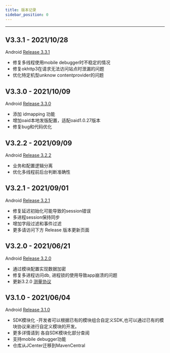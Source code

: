 ```yaml
---
title: 版本记录
sidebar_position: 0
---
```

-----
## V3.3.1 - 2021/10/28

Android [Release 3.3.1](https://github.com/growingio/growingio-sdk-android-autotracker/releases/tag/v3.3.1)

* 修复多线程使用mobile debugger时不稳定的情况
* 修复okhttp3在请求无法访问站点时泄漏的问题
* 优化特定机型unknow contentprovider的问题



## V3.3.0 - 2021/10/09

Android [Release 3.3.0](https://github.com/growingio/growingio-sdk-android-autotracker/releases/tag/v3.3.0) 

* 添加 idmapping 功能
* 增加oaid本地发版配置，适配oaid1.0.27版本
* 修复bug和代码优化



## V3.2.2 - 2021/09/09

Android [Release 3.2.2](https://github.com/growingio/growingio-sdk-android-autotracker/releases/tag/v3.2.2)

* 业务和配置逻辑分离
* 优化多线程前后台判断准确性



## V3.2.1 - 2021/09/01

Android [Release 3.2.1](https://github.com/growingio/growingio-sdk-android-autotracker/releases/tag/v3.2.1) 

* 修复延迟初始化可能导致的session错误
* 多进程session保持同步
* 增加字段过滤和事件过滤
* 更多请访问下方 Release 版本更新页面



## V3.2.0 - 2021/06/21  

Android [Release 3.2.0](https://github.com/growingio/growingio-sdk-android-autotracker/releases/tag/v3.2.0) 

* 通过模块配置实现数据加密
* 修复多进程访问db, 进程锁的使用导致app崩溃的问题
* 更新3.2.0 [测量协议](/docs/Measurement%20Protocol)



## V3.1.0 - 2021/06/04

Android [Release 3.1.0](https://github.com/growingio/growingio-sdk-android-autotracker/releases/tag/v3.1.0)

* SDK模块化 -开发者可以根据已有的模块组合自定义SDK,也可以通过已有的模块协议来进行自定义模块的开发。
* 更多详情请到 各自SDK模块化部分查阅
* 支持mobile debugger功能
* 仓库从JCenter迁移到MavenCentral